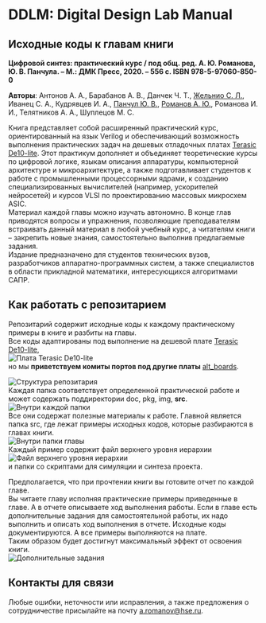 # DDLM: Digital Design Lab Manual
    
## Исходные коды к главам книги      
**Цифровой синтез: практический курс / под общ. ред. А. Ю. Романова, Ю. В. Панчула. – М.: ДМК Пресс, 2020. – 556 с.
ISBN 978-5-97060-850-0**    
    
**Авторы**: Антонов А. А., Барабанов А. В., Данчек Ч. Т., [Жельнио С. Л.](https://github.com/zhelnio "zhelnio"), Иванец С. А., Кудрявцев И. А., [Панчул Ю. В.](https://github.com/yuri-panchul "yuri-panchul"), [Романов А. Ю.](https://github.com/RomeoMe5 "RomeoMe5"), Романова И. И., Телятников А. А., Шуплецов М. С.   

Книга представляет собой расширенный практический курс, ориентированный на язык Verilog и обеспечивающий возможность выполнения практических задач на дешевых отладочных платах [Terasic De10-lite](https://www.terasic.com.tw/cgi-bin/page/archive.pl?Language=English&No=1021). Этот практикум дополняет и объединяет теоретические курсы по цифровой логике, языкам описания аппаратуры, компьютерной архитектуре и микроархитектуре, а также подготавливает студентов к работе с промышленными процессорными ядрами, к созданию специализированных вычислителей (например, ускорителей нейросетей) и курсов VLSI по проектированию массовых микросхем ASIC.      
Материал каждой главы можно изучать автономно. В конце глав приводятся вопросы и упражнения, позволяющие преподавателям встраивать данный материал в любой учебный курс, а читателям книги – закрепить новые знания, самостоятельно выполнив предлагаемые задания.     
Издание предназначено для студентов технических вузов, разработчиков аппаратно-программных систем, а также специалистов в области прикладной математики, интересующихся алгоритмами САПР.
        
## Как работать с репозитарием
        
Репозитарий содержит исходные коды к каждому практическому примеры в книге и разбиты на главы.      
Все коды адаптированы под выполнение на дешевой плате [Terasic De10-lite](https://www.terasic.com.tw/cgi-bin/page/archive.pl?Language=English&No=1021),     
![Плата Terasic De10-lite](https://github.com/RomeoMe5/DDLM/blob/master/img/de10-lite.png)      
но мы **приветствуем комиты портов под другие платы** [alt_boards](https://github.com/RomeoMe5/DDLM/tree/master/alt_boards "Альтернативные платы").         

![Структура репозитария](https://github.com/RomeoMe5/DDLM/blob/master/img/repo_tree.png)       
Каждая папка соответствует определенной практической работе и может содержать поддиректории doc, pkg, img, **src**.         
![Внутри каждой папки](https://github.com/RomeoMe5/DDLM/blob/master/img/repo_dir.png)      
Все они содержат полезные материалы к работе. Главной является папка src, где лежат примеры исходных кодов, которые разбираются в главах книги.     
![Внутри папки главы](https://github.com/RomeoMe5/DDLM/blob/master/img/repo_lab4_tree.png)      
Каждый пример содержит файл верхнего уровня иерархии        
![Файл верхнего уровня иерархии](https://github.com/RomeoMe5/DDLM/blob/master/img/repo_lab4_top_level_entity.png)       
и папки со скриптами для симуляции и синтеза проекта.       

Предполагается, что при прочтении книги вы готовите отчет по каждой главе.      
Вы читаете главу исполняя практические примеры приведенные в главе. А в отчете описываете ход выполнения работы. Если в главе есть дополнительные задания для самостоятельной работы, их надо выполнить и описать ход выполнения в отчете.  Исходные коды документируются. А все примеры выполняются на плате.           
Таким образом будет достигнут максимальный эффект от освоения книги.        
![Дополнительные задания](https://github.com/RomeoMe5/DDLM/blob/master/img/repo_dop_zad.png)
        
## Контакты для связи
Любые ошибки, неточности или исправления, а также предложения о сотрудничестве присылайте на почту [a.romanov@hse.ru](https://github.com/RomeoMe5 "Александр Романов").

